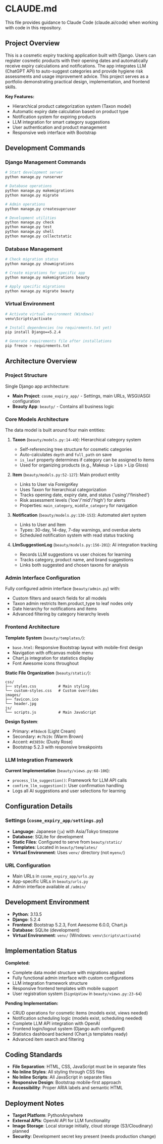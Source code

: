 # CLAUDE.md

This file provides guidance to Claude Code (claude.ai/code) when working with code in this repository.

## Project Overview

This is a cosmetic expiry tracking application built with Django. Users can register cosmetic products with their opening dates and automatically receive expiry calculations and notifications. The app integrates LLM (ChatGPT API) to auto-suggest categories and provide hygiene risk assessments and usage improvement advice. This project serves as a portfolio demonstrating practical design, implementation, and frontend skills.

**Key Features:**
- Hierarchical product categorization system (Taxon model)
- Automatic expiry date calculation based on product type
- Notification system for expiring products
- LLM integration for smart category suggestions
- User authentication and product management
- Responsive web interface with Bootstrap

## Development Commands

### Django Management Commands

```bash
# Start development server
python manage.py runserver

# Database operations
python manage.py makemigrations
python manage.py migrate

# Admin operations
python manage.py createsuperuser

# Development utilities
python manage.py check
python manage.py test
python manage.py shell
python manage.py collectstatic
```

### Database Management

```bash
# Check migration status
python manage.py showmigrations

# Create migrations for specific app
python manage.py makemigrations beauty

# Apply specific migrations
python manage.py migrate beauty
```

### Virtual Environment

```bash
# Activate virtual environment (Windows)
venv\Scripts\activate

# Install dependencies (no requirements.txt yet)
pip install Django==5.2.4

# Generate requirements file after installations
pip freeze > requirements.txt
```

## Architecture Overview

### Project Structure

Single Django app architecture:
- **Main Project**: `cosme_expiry_app/` - Settings, main URLs, WSGI/ASGI configuration
- **Beauty App**: `beauty/` - Contains all business logic

### Core Models Architecture

The data model is built around four main entities:

1. **Taxon** (`beauty/models.py:14-49`): Hierarchical category system
   - Self-referencing tree structure for cosmetic categories
   - Auto-calculates `depth` and `full_path` on save
   - `is_leaf` property determines if category can be assigned to items
   - Used for organizing products (e.g., Makeup > Lips > Lip Gloss)

2. **Item** (`beauty/models.py:52-127`): Main product entity
   - Links to User via ForeignKey
   - Uses Taxon for hierarchical categorization
   - Tracks opening date, expiry date, and status ('using'/'finished')
   - Risk assessment levels ('low'/'mid'/'high') for alerts
   - Properties: `main_category`, `middle_category` for navigation

3. **Notification** (`beauty/models.py:130-153`): Automated alert system
   - Links to User and Item
   - Types: 30-day, 14-day, 7-day warnings, and overdue alerts
   - Scheduled notification system with read status tracking

4. **LlmSuggestionLog** (`beauty/models.py:156-201`): AI integration tracking
   - Records LLM suggestions vs user choices for learning
   - Tracks category, product name, and brand suggestions
   - Links both suggested and chosen taxons for analysis

### Admin Interface Configuration

Fully configured admin interface (`beauty/admin.py`) with:
- Custom filters and search fields for all models
- Taxon admin restricts Item.product_type to leaf nodes only
- Date hierarchy for notifications and items
- Advanced filtering by category hierarchy levels

### Frontend Architecture

**Template System** (`beauty/templates/`):
- `base.html`: Responsive Bootstrap layout with mobile-first design
- Navigation with offcanvas mobile menu
- Chart.js integration for statistics display
- Font Awesome icons throughout

**Static File Organization** (`beauty/static/`):
```
css/
├── styles.css          # Main styling
└── custom-styles.css   # Custom overrides
images/
├── favicon.ico
└── header.jpg
js/
└── scripts.js          # Main JavaScript
```

**Design System**:
- Primary: `#f8dec6` (Light Cream)
- Secondary: `#c7b19c` (Warm Brown)
- Accent: `#d3859c` (Dusty Rose)
- Bootstrap 5.2.3 with responsive breakpoints

### LLM Integration Framework

**Current Implementation** (`beauty/views.py:68-106`):
- `process_llm_suggestion()`: Framework for LLM API calls
- `confirm_llm_suggestion()`: User confirmation handling
- Logs all AI suggestions and user selections for learning

## Configuration Details

### Settings (`cosme_expiry_app/settings.py`)

- **Language**: Japanese (`ja`) with Asia/Tokyo timezone
- **Database**: SQLite for development
- **Static Files**: Configured to serve from `beauty/static/`
- **Templates**: Located in `beauty/templates/`
- **Virtual Environment**: Uses `venv/` directory (not `myenv/`)

### URL Configuration

- Main URLs in `cosme_expiry_app/urls.py`
- App-specific URLs in `beauty/urls.py`
- Admin interface available at `/admin/`

## Development Environment

- **Python**: 3.13.5
- **Django**: 5.2.4
- **Frontend**: Bootstrap 5.2.3, Font Awesome 6.0.0, Chart.js
- **Database**: SQLite (development)
- **Virtual Environment**: `venv/` (Windows: `venv\Scripts\activate`)

## Implementation Status

**Completed:**
- Complete data model structure with migrations applied
- Fully functional admin interface with custom configurations
- LLM integration framework structure
- Responsive frontend templates with mobile support
- User registration system (`SignUpView` in `beauty/views.py:23-64`)

**Pending Implementation:**
- CRUD operations for cosmetic items (models exist, views needed)
- Notification scheduling logic (models exist, scheduling needed)
- Complete LLM API integration with OpenAI
- Frontend login/logout system (Django auth configured)
- Statistics dashboard backend (Chart.js templates ready)
- Advanced item search and filtering

## Coding Standards

- **File Separation**: HTML, CSS, JavaScript must be in separate files
- **No Inline Styles**: All styling through CSS files
- **No Inline Scripts**: All JavaScript in separate files
- **Responsive Design**: Bootstrap mobile-first approach
- **Accessibility**: Proper ARIA labels and semantic HTML

## Deployment Notes

- **Target Platform**: PythonAnywhere
- **External APIs**: OpenAI API for LLM functionality
- **Image Storage**: Local storage initially, cloud storage (S3/Cloudinary) planned
- **Security**: Development secret key present (needs production change)
